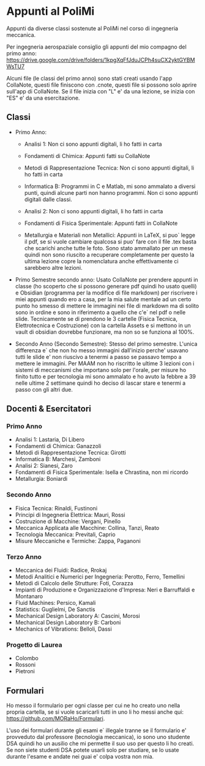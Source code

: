 # Appunti al PoliMi

Appunti da diverse classi sostenute al PoliMi nel corso di ingegneria meccanica.

Per ingegneria aerospaziale consiglio gli appunti del mio compagno del primo anno: https://drive.google.com/drive/folders/1kpgXqFfJduJCPh4suCX2yktGYBMWsTU7

Alcuni file (le classi del primo anno) sono stati creati usando l'app CollaNote, questi file finiscono con .cnote, questi file si possono solo aprire sull'app di CollaNote.
Se il file inizia con "L" e' da una lezione, se inizia con "ES" e' da una esercitazione.

## Classi

- Primo Anno:
  - Analisi 1: Non ci sono appunti digitali, li ho fatti in carta
  - Fondamenti di Chimica: Appunti fatti su CollaNote
  - Metodi di Rappresentazione Tecnica: Non ci sono appunti digitali, li ho fatti in carta
  - Informatica B: Programmi in C e Matlab, mi sono ammalato a diversi punti, quindi alcune parti non hanno programmi. Non ci sono appunti digitali dalle classi.
  
  - Analisi 2: Non ci sono appunti digitali, li ho fatti in carta
  - Fondamenti di Fisica Sperimentale: Appunti fatti in CollaNote
  - Metallurgia e Materiali non Metallici: Appunti in LaTeX, si puo` legge il pdf, se si vuole cambiare qualcosa si puo' fare con il file .tex basta che scarichi anche tutte le foto. Sono stato ammallato per un mese quindi non sono riuscito a recuperare completamente per questo la ultima lezione copre la nomenclatura anche effettivamente ci sarebbero altre lezioni.

 - Primo Semestre secondo anno: Usato CollaNote per prendere appunti in classe (ho scoperto che si possono generare pdf quindi ho usato quelli) e Obsidian (programma per la modifice di file markdown) per riscrivere i miei appunti quando ero a casa, per la mia salute mentale ad un certo punto ho smesso di mettere le immagini nei file di markdown ma di solito sono in ordine e sono in riferimento a quello che c'e` nel pdf o nelle slide. Tecnicamente se di prendono le 3 cartelle (Fisica Tecnica, Elettrotecnica e Costruzione) con la cartella Assets e si mettono in un vault di obsidian dovrebbe funzionare, ma non so se funziona al 100%.

 - Secondo Anno (Secondo Semestre): Stesso del primo semestre. L'unica differenza e` che non ho messo immagini dall'inizio perche' usavano tutti le slide e' non riuscivo a tenermi a passo se passavo tempo a mettere le immagini. Per MAAM non ho riscritto le ultime 3 lezioni con i sistemi di meccanismi che importano solo per l'orale, per misure ho finito tutto e per tecnologia mi sono ammalato e ho avuto la febbre a 39 nelle ultime 2 settimane quindi ho deciso di lascar stare e tenermi a passo con gli altri due.

## Docenti & Esercitatori
### Primo Anno
- Analisi 1: Lastaria, Di Libero
- Fondamenti di Chimica: Ganazzoli
- Metodi di Rappresentazione Tecnica: Girotti
- Informatica B: Marchesi, Zamboni
- Analisi 2: Sianesi, Zaro
- Fondamenti di Fisica Sperimentale: Isella e Chrastina, non mi ricordo
- Metallurgia: Boniardi
### Secondo Anno
- Fisica Tecnica: Rinaldi, Fustinoni
- Principi di Ingegneria Elettrica: Mauri, Rossi
- Costruzione di Macchine: Vergani, Pinello
- Meccanica Applicata alle Macchine: Collina, Tanzi, Reato
- Tecnologia Meccanica: Previtali, Caprio
- Misure Meccaniche e Termiche: Zappa, Paganoni
### Terzo Anno
- Meccanica dei Fluidi: Radice, Rrokaj
- Metodi Analitici e Numerici per Ingegneria: Perotto, Ferro, Temellini
- Metodi di Calcolo delle Strutture: Foti, Corazza
- Impianti di Produzione e Organizzazione d'Impresa: Neri e Barruffaldi e Montanaro
- Fluid Machines: Persico, Kamali
- Statistics: Guglielmi, De Sanctis
- Mechanical Design Laboratory A: Cascini, Morosi
- Mechanical Design Laboratory B: Carboni
- Mechanics of Vibrations: Belloli, Dassi
### Progetto di Laurea
- Colombo
- Rossoni
- Pietroni


## Formulari

Ho messo il formulario per ogni classe per cui ne ho creato uno nella propria cartella, se si vuole scaricarli tutti in uno li ho messi anche qui: https://github.com/MORaHo/Formulari.

L'uso dei formulari durante gli esami e` illegale tranne se il formulario e' provveduto dal professore (tecnologia meccanica), io sono uno studente DSA quindi ho un ausilio che mi permette il suo uso per questo li ho creati. Se non siete studenti DSA potete usarli solo per studiare, se lo usate durante l'esame e andate nei guai e' colpa vostra non mia.
